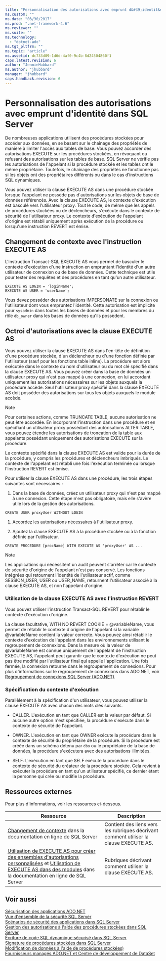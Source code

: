 ```yaml
---
title: "Personnalisation des autorisations avec emprunt d&#39;identit&#233; dans SQL Server | Microsoft Docs"
ms.custom: ""
ms.date: "03/30/2017"
ms.prod: ".net-framework-4.6"
ms.reviewer: ""
ms.suite: ""
ms.technology: 
  - "dotnet-ado"
ms.tgt_pltfrm: ""
ms.topic: "article"
ms.assetid: dc733d09-1d6d-4af0-9c4b-8d24504860f1
caps.latest.revision: 6
author: "JennieHubbard"
ms.author: "jhubbard"
manager: "jhubbard"
caps.handback.revision: 6
---
```

# Personnalisation des autorisations avec emprunt d&#39;identit&#233; dans SQL Server
De nombreuses applications utilisent des procédures stockées pour accéder aux données, en se basant sur le chaînage des propriétés de manière à limiter l'accès aux tables de base.  Vous pouvez accorder des autorisations EXECUTE sur les procédures stockées, en révoquant ou refusant des autorisations sur les tables de base.  SQL Server ne vérifie pas les autorisations de l'appelant si la procédure stockée et les tables ont le même propriétaire.  Toutefois, le chaînage des propriétés ne fonctionne pas si les objets ont des propriétaires différents ou dans le cas d'instructions SQL dynamiques.  
  
 Vous pouvez utiliser la clause EXECUTE AS dans une procédure stockée lorsque l'appelant ne possède pas d'autorisations sur les objets de base de données référencés.  Avec la clause EXECUTE AS, le contexte d'exécution est basculé vers l'utilisateur proxy.  Tout le code, de même que les appels de procédures stockées ou de déclencheurs, s'exécute dans le contexte de sécurité de l'utilisateur proxy.  Le contexte d'exécution de l'appelant d'origine est rétabli uniquement après exécution de la procédure ou lorsqu'une instruction REVERT est émise.  
  
## Changement de contexte avec l'instruction EXECUTE AS  
 L'instruction  Transact\-SQL EXECUTE AS vous permet de basculer le contexte d'exécution d'une instruction en empruntant l'identité d'un autre utilisateur de connexion ou de base de données.  Cette technique est utile pour tester des requêtes et des procédures en tant qu'un autre utilisateur.  
  
```  
EXECUTE AS LOGIN = 'loginName';  
EXECUTE AS USER = 'userName';  
```  
  
 Vous devez posséder des autorisations IMPERSONATE sur la connexion ou l'utilisateur dont vous empruntez l'identité.  Cette autorisation est implicite pour `sysadmin` dans toutes les bases de données et pour les membres du rôle `db_owner` dans les bases de données qu'ils possèdent.  
  
## Octroi d'autorisations avec la clause EXECUTE AS  
 Vous pouvez utiliser la clause EXECUTE AS dans l'en\-tête de définition d'une procédure stockée, d'un déclencheur ou d'une fonction définie par l'utilisateur \(sauf pour les fonctions table inline\).  La procédure est alors exécutée dans le contexte du nom d'utilisateur ou du mot clé spécifié dans la clause EXECUTE AS.  Vous pouvez créer dans la base de données un utilisateur proxy qui n'est pas mappé à une connexion, en lui accordant uniquement les autorisations nécessaires sur les objets auxquels la procédure accède.  Seul l'utilisateur proxy spécifié dans la clause EXECUTE AS doit posséder des autorisations sur tous les objets auxquels le module accède.  
  
> [!NOTE]
>  Pour certaines actions, comme TRUNCATE TABLE, aucune autorisation ne peut être accordée.  En incorporant l'instruction dans une procédure et en spécifiant un utilisateur proxy possédant des autorisations ALTER TABLE, vous pouvez étendre les autorisations de troncation de la table aux appelants possédant uniquement des autorisations EXECUTE sur la procédure.  
  
 Le contexte spécifié dans la clause EXECUTE AS est valide pour la durée de la procédure, y compris les procédures et déclencheurs imbriqués.  Le contexte de l'appelant est rétabli une fois l'exécution terminée ou lorsque l'instruction REVERT est émise.  
  
 Pour utiliser la clause EXECUTE AS dans une procédure, les trois étapes suivantes sont nécessaires :  
  
1.  Dans la base de données, créez un utilisateur proxy qui n'est pas mappé à une connexion.  Cette étape n'est pas obligatoire, mais elle s'avère utile lors de la gestion des autorisations.  
  
```  
CREATE USER proxyUser WITHOUT LOGIN  
```  
  
1.  Accordez les autorisations nécessaires à l'utilisateur proxy.  
  
2.  Ajoutez la clause EXECUTE AS à la procédure stockée ou à la fonction définie par l'utilisateur.  
  
```  
CREATE PROCEDURE [procName] WITH EXECUTE AS 'proxyUser' AS ...  
```  
  
> [!NOTE]
>  Les applications qui nécessitent un audit peuvent s'arrêter car le contexte de sécurité d'origine de l'appelant n'est pas conservé.  Les fonctions intégrées qui retournent l'identité de l'utilisateur actif, comme SESSION\_USER, USER ou USER\_NAME, retournent l'utilisateur associé à la clause EXECUTE AS, et non l'appelant d'origine.  
  
### Utilisation de la clause EXECUTE AS avec l'instruction REVERT  
 Vous pouvez utiliser l'instruction Transact\-SQL REVERT pour rétablir le contexte d'exécution d'origine.  
  
 La clause facultative, WITH NO REVERT COOKIE \= @variableName, vous permet de rétablir le contexte d'origine de l'appelant si la variable @variableName contient la valeur correcte.  Vous pouvez ainsi rétablir le contexte d'exécution de l'appelant dans les environnements utilisant le regroupement de connexions.  Dans la mesure où la valeur de @variableName est connue uniquement de l'appelant de l'instruction EXECUTE AS, l'appelant peut garantir que le contexte d'exécution ne peut pas être modifié par l'utilisateur final qui appelle l'application.  Une fois fermée, la connexion retourne dans le regroupement de connexions.  Pour plus d'informations sur le regroupement de connexions dans ADO.NET, voir [Regroupement de connexions SQL Server \(ADO.NET\)](../../../../../docs/framework/data/adonet/sql-server-connection-pooling.md).  
  
### Spécification du contexte d'exécution  
 Parallèlement à la spécification d'un utilisateur, vous pouvez utiliser la clause EXECUTE AS avec chacun des mots clés suivants.  
  
-   CALLER.  L'exécution en tant que CALLER est la valeur par défaut. Si aucune autre option n'est spécifiée, la procédure s'exécute dans le contexte de sécurité de l'appelant.  
  
-   OWNER.  L'exécution en tant que OWNER exécute la procédure dans le contexte de sécurité du propriétaire de la procédure.  Si la procédure est créée dans un schéma détenu par `dbo` ou le propriétaire de la base de données, la procédure s'exécutera avec des autorisations illimitées.  
  
-   SELF.  L'exécution en tant que SELF exécute la procédure dans le contexte de sécurité du créateur de la procédure stockée.  Cela revient à exécuter la procédure en tant qu'un utilisateur spécifié, ce dernier étant la personne qui crée ou modifie la procédure.  
  
## Ressources externes  
 Pour plus d'informations, voir les ressources ci\-dessous.  
  
|Ressource|Description|  
|---------------|-----------------|  
|[Changement de contexte](http://msdn.microsoft.com/library/ms188268.aspx) dans la documentation en ligne de SQL Server|Contient des liens vers les rubriques décrivant comment utiliser la clause EXECUTE AS.|  
|[Utilisation de EXECUTE AS pour créer des ensembles d'autorisations personnalisées](http://msdn.microsoft.com/library/ms190384.aspx) et [Utilisation de EXECUTE AS dans des modules](http://msdn.microsoft.com/library/ms178106.aspx) dans la documentation en ligne de SQL Server|Rubriques décrivant comment utiliser la clause EXECUTE AS.|  
  
## Voir aussi  
 [Sécurisation des applications ADO.NET](../../../../../docs/framework/data/adonet/securing-ado-net-applications.md)   
 [Vue d'ensemble de la sécurité SQL Server](../../../../../docs/framework/data/adonet/sql/overview-of-sql-server-security.md)   
 [Scénarios de sécurité des applications dans SQL Server](../../../../../docs/framework/data/adonet/sql/application-security-scenarios-in-sql-server.md)   
 [Gestion des autorisations à l'aide des procédures stockées dans SQL Server](../../../../../docs/framework/data/adonet/sql/managing-permissions-with-stored-procedures-in-sql-server.md)   
 [Écriture de code SQL dynamique sécurisé dans SQL Server](../../../../../docs/framework/data/adonet/sql/writing-secure-dynamic-sql-in-sql-server.md)   
 [Signature de procédures stockées dans SQL Server](../../../../../docs/framework/data/adonet/sql/signing-stored-procedures-in-sql-server.md)   
 [Modification de données à l'aide de procédures stockées\)](../../../../../docs/framework/data/adonet/modifying-data-with-stored-procedures.md)   
 [Fournisseurs managés ADO.NET et Centre de développement de DataSet](http://go.microsoft.com/fwlink/?LinkId=217917)